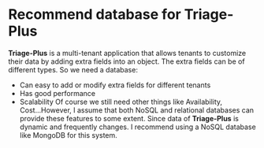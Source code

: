 ﻿# Recommend database for Triage-Plus

**Triage-Plus** is a multi-tenant application that allows tenants to customize their data by adding extra fields into an object. The extra fields can be of different types. So we need a database:
+ Can easy to add or modify extra fields for different tenants
+ Has good performance
+ Scalability
Of course we still need other things like Availability, Cost...However, I assume that both NoSQL and relational databases can provide these features to some extent.
Since data of **Triage-Plus** is dynamic and frequently changes. I recommend using a NoSQL database like MongoDB for this system.